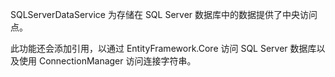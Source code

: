 ﻿SQLServerDataService 为存储在 SQL Server 数据库中的数据提供了中央访问点。

此功能还会添加引用，以通过 EntityFramework.Core 访问 SQL Server 数据库以及使用 ConnectionManager 访问连接字符串。
